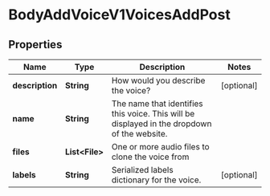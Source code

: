 

# BodyAddVoiceV1VoicesAddPost


## Properties

| Name | Type | Description | Notes |
|------------ | ------------- | ------------- | -------------|
|**description** | **String** | How would you describe the voice? |  [optional] |
|**name** | **String** | The name that identifies this voice. This will be displayed in the dropdown of the website. |  |
|**files** | **List&lt;File&gt;** | One or more audio files to clone the voice from |  |
|**labels** | **String** | Serialized labels dictionary for the voice. |  [optional] |



